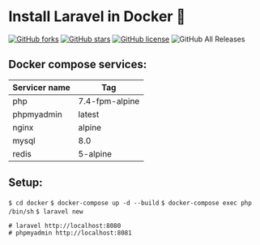 # Install Laravel in Docker 🐳
[![GitHub forks](https://img.shields.io/github/forks/duongtuanqb/Install-Laravel-in-Docker?style=flat-square)](https://github.com/duongtuanqb/Install-Laravel-in-Docker/network)
[![GitHub stars](https://img.shields.io/github/stars/duongtuanqb/Install-Laravel-in-Docker?style=flat-square)](https://github.com/duongtuanqb/Install-Laravel-in-Docker/stargazers)
[![GitHub license](https://img.shields.io/github/license/duongtuanqb/Install-Laravel-in-Docker?style=flat-square)](https://github.com/duongtuanqb/Install-Laravel-in-Docker/blob/master/LICENSE)
![GitHub All Releases](https://img.shields.io/github/downloads/duongtuanqb/Install-Laravel-in-Docker/total?style=flat-square)

## Docker compose services:
| Servicer name | Tag |
|-|-|
|php|7.4-fpm-alpine|
|phpmyadmin|latest|
|nginx|alpine|
|mysql|8.0|
|redis|5-alpine|

## Setup:
`` $ cd docker ``
`` $ docker-compose up -d --build ``
`` $ docker-compose exec php /bin/sh ``
`` $ laravel new ``

```
# laravel http://localhost:8080
# phpmyadmin http://localhost:8081
```
